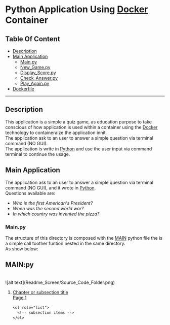 # Python Application Using <ins>**Docker**</ins> Container
## Table Of Content
* [Description](#description)<br>
* [Main Application](#main_application)<br>
  - [Main.py](#main.py)<br>
  - [New_Game.py](#new_game.py)<br>
  - [Display_Score.py](#display_score.py)<br>
  - [Check_Answer.py](#check_answer.py)<br>
  - [Play_Again.py](#play_again.py)
* [Dockerfile](#dockerfile)<br>
---
<a name="description"></a> 
## Description
This application is a simple a quiz game, as education purpose to take conscious of how application is used within a container using the [Docker](https://www.docker.com) technology to containeraize the application innit.<br>
The application ask to an user to answer a simple question via terminal command (NO GUI).<br>
The application is write in [Python](https://www.python.org) and use the user input via command terminal to continue the usage.

<a name="main_application"></a>
## Main Application
The application ask to an user to answer a simple question via terminal command (NO GUI), and it wrote in [Python](https://www.python.org).<br>
Questions available are:
- <em>Who is the first American's President?</em>
- <em>When was the second world war?</em>
- <em>In which country was invented the pizza?</em>

<a name="main.py"></a>
### Main.py
The structure of this directory is composed with the <ins>MAIN</ins> python file the is a simple call toother funtion nested in the same directory.
<br>
As show below:
<a name="main.py"></a>
## MAIN:py
<br>
![alt text](Readme_Screen/Source_Code_Folder.png)

<ol>
  <li>
    <a href="#link_to_heading">
      <span class="title">Chapter or subsection title</span>
      <br>
      <span class="page">Page 1</span>
    </a>

    <ol role="list">
      <!-- subsection items -->
    </ol>
  </li>
</ol>

